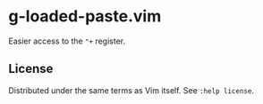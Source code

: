 # g-loaded-paste.vim

Easier access to the `"+` register.

## License

Distributed under the same terms as Vim itself. See `:help license`.
